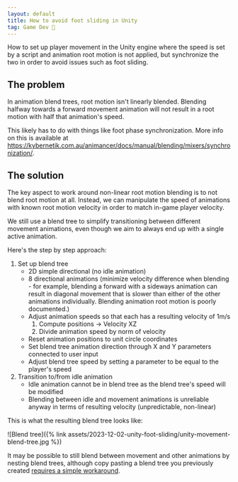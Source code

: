 ```yaml
---
layout: default
title: How to avoid foot sliding in Unity
tag: Game Dev 👾
---
```


How to set up player movement in the Unity engine where the speed is set by a script and animation root motion is not applied, but synchronize the two in order to avoid issues such as foot sliding.

## The problem

In animation blend trees, root motion isn't linearly blended. Blending halfway towards a forward movement animation will not result in a root motion with half that animation's speed.

This likely has to do with things like foot phase synchronization. More info on this is available at <https://kybernetik.com.au/animancer/docs/manual/blending/mixers/synchronization/>.

## The solution

The key aspect to work around non-linear root motion blending is to not blend root motion at all. Instead, we can manipulate the speed of animations with known root motion velocity in order to match in-game player velocity.

We still use a blend tree to simplify transitioning between different movement animations, even though we aim to always end up with a single active animation.

Here's the step by step approach:

1. Set up blend tree
   - 2D simple directional (no idle animation)
   - 8 directional animations (minimize velocity difference when blending - for example, blending a forward with a sideways animation can result in diagonal movement that is slower than either of the other animations individually. Blending animation root motion is poorly documented.)
   - Adjust animation speeds so that each has a resulting velocity of 1m/s
     1. Compute positions -> Velocity XZ
     2. Divide animation speed by norm of velocity
   - Reset animation positions to unit circle coordinates
   - Set blend tree animation direction through X and Y parameters connected to user input
   - Adjust blend tree speed by setting a parameter to be equal to the player's speed
2. Transition to/from idle animation
   - Idle animation cannot be in blend tree as the blend tree's speed will be modified
   - Blending between idle and movement animations is unreliable anyway in terms of resulting velocity (unpredictable, non-linear)

This is what the resulting blend tree looks like:

![Blend tree]({% link assets/2023-12-02-unity-foot-sliding/unity-movement-blend-tree.jpg %})

It may be possible to still blend between movement and other animations by nesting blend trees, although copy pasting a blend tree you previously created [requires a simple workaround](https://x.com/voxelbased/status/1720082569260343547).
